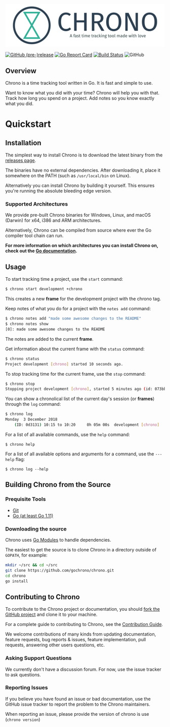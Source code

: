 ![Alt chrono](./.github/full-logo-with-tagline.png)

[![GitHub (pre-)release](https://img.shields.io/github/release/gochrono/chrono/all.svg)](https://github.com/gochrono/chrono/releases)
[![Go Report Card](https://goreportcard.com/badge/github.com/gochrono/chrono)](https://goreportcard.com/report/github.com/gochrono/chrono)
[![Build Status](https://travis-ci.org/gochrono/chrono.svg?branch=master)](https://travis-ci.org/gochrono/chrono)
![GitHub](https://img.shields.io/github/license/gochrono/chrono.svg)



## Overview ##

Chrono is a time tracking tool written in Go.
It is fast and simple to use.

Want to know what you did with your time? Chrono will help you with that. Track how
long you spend on a project. Add notes so you know exactly what
you did.

# Quickstart #

## Installation ##

The simplest way to install Chrono is to download the latest binary from the [releases page](https://github.com/gochrono/chrono/releases).

The binaries have no external dependencies. After downloading it, place it somewhere on the PATH (such as `/usr/local/bin` on Linux).

Alternatively you can install Chrono by building it yourself. This ensures you're running the absolute bleeding edge version.

### Supported Architectures ###

We provide pre-built Chrono binaries for Windows, Linux, and macOS (Darwin) for x64, i386 and ARM architectures.

Alternatively, Chrono can be compiled from source where ever the Go compiler tool chain can run.

**For more information on which architectures you can install Chrono on, check out the [Go documentation](https://golang.org/doc/install).**

## Usage ##

To start tracking time a project, use the `start` command:

``` bash
$ chrono start development +chrono
```

This creates a new __frame__ for the development project with the chrono tag.

Keep notes of what you do for a project with the `notes add` command:

``` bash
$ chrono notes add "made some awesome changes to the README"
$ chrono notes show
[0]: made some awesome changes to the README
```

The notes are added to the current __frame__.

Get information about the current frame with the `status` command:

``` bash
$ chrono status
Project development [chrono] started 10 seconds ago.
```
To stop tracking time for the current frame, use the `stop` command:

``` bash
$ chrono stop
Stopping project development [chrono], started 5 minutes ago (id: 073bbf).
```

You can show a chronolical list of the current day's session (or __frames__) through the `log` command:

``` bash
$ chrono log
Monday  3 December 2018
    (ID: 0d3131) 10:15 to 10:20     0h 05m 00s  development [chrono]
```

For a list of all available commands, use the `help` command:

```
$ chrono help
```

For a list of all available options and arguments for a command, use the `---help` flag:

```
$ chrono log --help
```

## Building Chrono from the Source ##

### Prequisite Tools ###

* [Git](https://git-scm.com/)
* [Go (at least Go 1.11)](https://golang.org/dl/)


### Downloading the source ###

Chrono uses [Go Modules](https://github.com/golang/go/wiki/Modules) to handle dependencies.

The easiest to get the source is to clone Chrono in a directory outside of `GOPATH`, for example:

``` bash
mkdir ~/src && cd ~/src
git clone https://github.com/gochrono/chrono.git
cd chrono
go install
```

## Contributing to Chrono ###

To contribute to the Chrono project or documentation, you should [fork the GitHub project](https://github.com/gochrono/chrono#fork-destination-box) and clone it to your machine.

For a complete guide to contributing to Chrono, see the [Contribution Guide](CONTRIBUTING.md).

We welcome contributions of many kinds from updating documentation, feature requests, bug reports & issues,
feature implementation, pull requests, answering other users questions, etc.

### Asking Support Questions ###

We currently don't have a discussion forum. For now, use the issue tracker to ask questions.

### Reporting Issues ###

If you believe you have found an issue or bad documentation, use
the GitHub issue tracker to report the problem to the Chrono maintainers.

When reporting an issue, please provide the version of chrono is use (`chrono version`)

[1]: https://github.com/gochrono/chrono/wiki/Quick-Start
